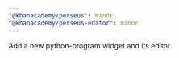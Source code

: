 ```yaml
---
"@khanacademy/perseus": minor
"@khanacademy/perseus-editor": minor
---
```


Add a new python-program widget and its editor

